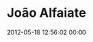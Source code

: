 ---
title: "João Alfaiate"
date: 2012-05-18 12:56:02 00:00
permalink: /jlft
twitter: ""
likes: [959,930,940]
id: 301
gravatar: "http://www.gravatar.com/avatar/39e0e16da4484fc7cd875eed6d86cb3b"
---